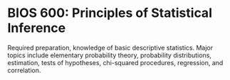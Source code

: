 # BIOS 600: Principles of Statistical Inference

Required preparation, knowledge of basic descriptive statistics. Major topics include elementary probability theory, probability distributions, estimation, tests of hypotheses, chi-squared procedures, regression, and correlation.